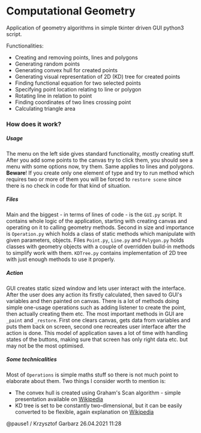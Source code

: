 # Computational Geometry
Application of geometry algorithms in simple tkinter driven GUI python3 script. 

Functionalities:
* Creating and removing points, lines and polygons
* Generating random points
* Generating convex hull for created points
* Generating visual representation of 2D (KD) tree for created points
* Finding functional equation for two selected points
* Specifying point location relating to line or polygon
* Rotating line in relation to point 
* Finding coordinates of two lines crossing point 
* Calculating triangle area 
   
### How does it work?
##### Usage
The menu on the left side gives standard functionality, mostly creating stuff. After you add some points to the canvas try to click them, you should see a menu with some options now, try them. Same applies to lines and polygons. **Beware**! If you create only one element of type and try to run method which requires two or more of them you will be forced to `restore scene` since there is no check in code for that kind of situation.  
##### Files
Main and the biggest - in terms of lines of code - is the `GUI.py` script. It contains whole logic of the application, starting with creating canvas and operating on it to calling geometry methods. Second in size and importance is `Operation.py` which holds a class of static methods which manipulate with given parameters, objects. Files `Point.py`, `Line.py` and `Polygon.py` holds classes with geometry objects with a couple of overridden build-in methods to simplify work with them. `KDTree.py` contains implementation of 2D tree with just enough methods to use it properly.
##### Action
GUI creates static sized window and lets user interact with the interface. After the user does any action its firstly calculated, then saved to GUI's variables and then painted on canvas.
There is a lot of methods doing simple one-usage operations such as adding listener to create the point, then actually creating them etc. The most important methods in GUI are `_paint` and `_restore`. First one clears canvas, gets data from variables and puts them back on screen, second one recreates user interface after the action is done. This model of application saves a lot of time with handling states of the buttons, making sure that screen has only right data etc. but may not be the most optimised. 
##### Some technicalities
Most of `Operations` is simple maths stuff so there is not much point to elaborate about them. Two things I consider worth to mention is:
* The convex hull is created using Graham's Scan algorithm - simple presentation available on [Wikipedia](https://en.wikipedia.org/wiki/Graham_scan)
* KD tree is set to be constantly two-dimensional, but it can be easily converted to be flexible, again explanation on [Wikipedia](https://en.wikipedia.org/wiki/K-d_tree#Construction)


@pause1 / Krzysztof Garbarz 26.04.2021 11:28
